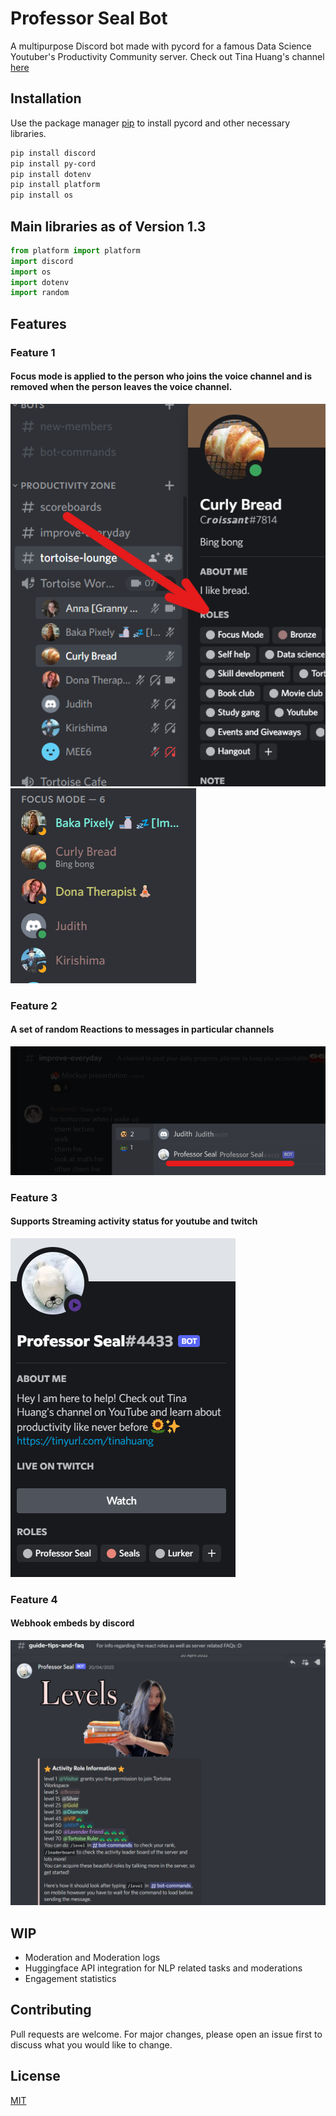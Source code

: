 # Professor Seal Bot

A multipurpose Discord bot made with pycord for a famous Data Science Youtuber's Productivity Community server.
Check out Tina Huang's channel [here](https://www.youtube.com/c/TinaHuang1)


## Installation

Use the package manager [pip](https://pip.pypa.io/en/stable/) to install pycord and other necessary libraries.

```bash
pip install discord
pip install py-cord
pip install dotenv
pip install platform
pip install os
```

## Main libraries as of Version 1.3

```python
from platform import platform
import discord
import os
import dotenv
import random
```
## Features
### Feature 1
#### Focus mode is applied to the person who joins the voice channel and is removed when the person leaves the voice channel.
![Focus mode is applied to the person who joins the voice channel and is removed when the person leaves the voice channel.](https://github.com/HarshitSati/Professor-Seal-Bot/blob/master/assets/img/focusmode_img.png)
![Focus mode is hoisted](https://github.com/HarshitSati/Professor-Seal-Bot/blob/master/assets/img/focusmode_display.png)
### Feature 2
#### A set of random Reactions to messages in particular channels
![A set of random Reactions to messages in particular channels](https://github.com/HarshitSati/Professor-Seal-Bot/blob/master/assets/img/reaction_improve_everyday.png)
### Feature 3
#### Supports Streaming activity status for youtube and twitch
![Supports Streaming activity status for youtube and twitch](https://github.com/HarshitSati/Professor-Seal-Bot/blob/master/assets/img/status.png)
### Feature 4
#### Webhook embeds by discord
![Webhook embeds by discord](https://github.com/HarshitSati/Professor-Seal-Bot/blob/master/assets/img/webhook.png)
 
## WIP
* Moderation and Moderation logs
* Huggingface API integration for NLP related tasks and moderations 
* Engagement statistics 
## Contributing
Pull requests are welcome. For major changes, please open an issue first to discuss what you would like to change.

## License
[MIT](https://choosealicense.com/licenses/mit/)
